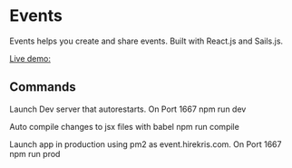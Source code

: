 # Events

Events helps you create and share events. Built with React.js and Sails.js.

[Live demo:](http://events.hirekris.com)

## Commands

Launch Dev server that autorestarts. On Port 1667
    npm run dev

Auto compile changes to jsx files with babel
    npm run compile

Launch app in production using pm2 as event.hirekris.com. On Port 1667
    npm run prod
